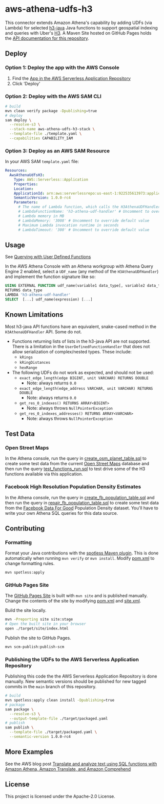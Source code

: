 # aws-athena-udfs-h3

This connector extends Amazon Athena's capability by adding UDFs (via Lambda) for selected [h3-java](https://github.com/uber/h3-java) Java functions to support geospatial indexing and queries with Uber's [H3](https://h3geo.org/). A Maven Site hosted on GitHub Pages holds the [API documentation for this repository](https://daniel-cortez-stevenson.github.io/aws-athena-udfs-h3/).

## Deploy

### Option 1: Deploy the app with the AWS Console

1. Find the [App in the AWS Serverless Application Repository](https://console.aws.amazon.com/lambda/home?region=us-east-1#/create/app?applicationId=arn:aws:serverlessrepo:us-east-1:922535613973:applications/aws-athena-udfs-h3)
2. Click 'Deploy'

### Option 2: Deploy with the AWS SAM CLI

```bash
# build
mvn clean verify package -Dpublishing=true
# deploy
sam deploy \
  --resolve-s3 \
  --stack-name aws-athena-udfs-h3-stack \
  --template-file ./template.yaml \
  --capabilities CAPABILITY_IAM
```

### Option 3: Deploy as an AWS SAM Resource

In your AWS SAM `template.yaml` file:

```yaml
Resources:
  AwsAthenaUdfsH3:
    Type: AWS::Serverless::Application
    Properties:
    Location:
    ApplicationId: arn:aws:serverlessrepo:us-east-1:922535613973:applications/aws-athena-udfs-h3
    SemanticVersion: 1.0.0-rc4
    Parameters:
      # The name of Lambda function, which calls the H3AthenaUDFHandler
      # LambdaFunctionName: 'h3-athena-udf-handler' # Uncomment to override default value
      # Lambda memory in MB
      # LambdaMemory: '3008' # Uncomment to override default value
      # Maximum Lambda invocation runtime in seconds
      # LambdaTimeout: '300' # Uncomment to override default value
```

## Usage

See [Querying with User Defined Functions](https://docs.aws.amazon.com/athena/latest/ug/querying-udf.html)

In the AWS Athena Console with an Athena workgroup with Athena Query Engine 2 enabled, select a `UDF_name` (any method of the `H3AthenaUDFHandler`) and implement the function signature like so:

```sql
USING EXTERNAL FUNCTION udf_name(variable1 data_type[, variable2 data_type][,...])
RETURNS data_type
LAMBDA 'h3-athena-udf-handler'
SELECT  [...] udf_name(expression) [...]
```

## Known Limitations

Most h3-java API functions have an equivalent, snake-cased method in the `H3AthenaUDFHandler` API. Some do not.

- Functions returning lists of lists in the h3-java API are not supported. There is a limitation in the `UserDefinedFunctionHandler` that does not allow serialization of complex/nested types. These include:
  - `kRings`
  - `kRingDistances`
  - `hexRange`
- The following UDFs do not work as expected, and should not be used:
  - `exact_edge_length(edge BIGINT, unit VARCHAR) RETURNS DOUBLE`
    - Note: always returns `0.0`
  - `exact_edge_length(edge_address VARCHAR, unit VARCHAR) RETURNS DOUBLE`
    - Note: always returns `0.0`
  - `get_res_0_indexes() RETURNS ARRAY<BIGINT>`
    - Note: always throws `NullPointerException`
  - `get_res_0_indexes_addresses() RETURNS ARRAY<VARCHAR>`
    - Note: always throws `NullPointerException`

## Test Data

### Open Street Maps

In the Athena console, run the query in [create_osm_planet_table.sql](./src/main/resources/sql/create_osm_planet_table.sql) to create some test data from the current [Open Street Maps](https://registry.opendata.aws/osm/) database and then run the query [test_functions_run.sql](./src/main/resources/sql/est_udfs_osm_planet.sql) to test drive some of the H3 functions available via this application.

### Facebook High Resolution Population Density Estimates

In the Athena console, run the query in [create_fb_population_table.sql](./src/main/resources/sql/create_fb_population_table.sql) and then run the query in [repair_fb_population_table.sql](./src/main/resources/sql/repair_fb_population_table.sql) to create some test data from the [Facebook Data For Good](https://dataforgood.fb.com/tools/population-density-maps/) Population Density dataset. You'll have to write your own Athena SQL queries for this data source.

## Contributing

### Formatting

Format your Java contributions with the [spotless Maven plugin](https://github.com/diffplug/spotless/blob/main/plugin-maven/README.md). This is done automatically when running `mvn verify` or `mvn install`. Modify [pom.xml](./pom.xml) to change formatting rules.

```bash
mvn spotless:apply
```

### GitHub Pages Site

The [GitHub Pages Site](https://daniel-cortez-stevenson.github.io/aws-athena-udfs-h3/) is built with `mvn site` and is published manually. Change the contents of the site by modifying [pom.xml](./pom.xml) and [site.xml](site.xml).

Build the site locally.

```bash
mvn -Preporting site site:stage
# Open the built site in your browser
open ./target/site/index.html
```

Publish the site to GitHub Pages.

```bash
mvn scm-publish:publish-scm
```

### Publishing the UDFs to the AWS Serverless Application Repository

Publishing this code the the AWS Serverless Application Repository is done manually. New semantic versions should be published for new tagged commits in the `main` branch of this repository.

```bash
# build
mvn spotless:apply clean install -Dpublishing=true
# package
sam package \
  --resolve-s3 \
  --output-template-file ./target/packaged.yaml
# publish
sam publish \
  --template-file ./target/packaged.yaml \
  --semantic-version 1.0.0-rc4
```

## More Examples

See the AWS blog post [Translate and analyze text using SQL functions with Amazon Athena, Amazon Translate, and Amazon Comprehend](https://aws.amazon.com/blogs/machine-learning/translate-and-analyze-text-using-sql-functions-with-amazon-athena-amazon-translate-and-amazon-comprehend/)

## License

This project is licensed under the Apache-2.0 License.
